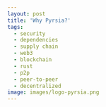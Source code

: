 ```yaml
---
layout: post
title: 'Why Pyrsia?'
tags:
  - security
  - dependencies
  - supply chain
  - web3
  - blockchain
  - rust
  - p2p
  - peer-to-peer
  - decentralized
image: images/logo-pyrsia.png
---
```



